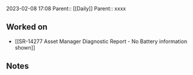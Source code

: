 2023-02-08 17:08
Parent:: [[Daily]] 
Parent:: xxxx



## Worked on

- [[SR-14277 Asset Manager Diagnostic Report - No Battery information shown]]

## Notes







